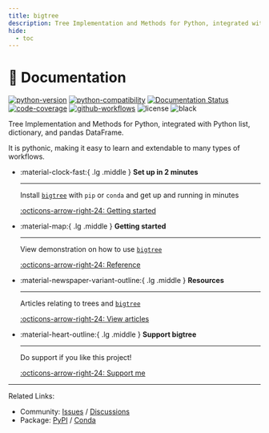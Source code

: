 ```yaml
---
title: bigtree
description: Tree Implementation and Methods for Python, integrated with Python list, dictionary, and pandas DataFrame.
hide:
  - toc
---
```


# 🌳 Documentation

[![python-version](https://badge.fury.io/py/bigtree.svg "python-version")](https://badge.fury.io/py/bigtree)
[![python-compatibility](https://img.shields.io/pypi/pyversions/bigtree.svg "python-compatibility")](https://pypi.python.org/pypi/bigtree)
[![Documentation Status](https://readthedocs.org/projects/bigtree/badge/?version=latest "Documentation Status")](https://bigtree.readthedocs.io/en/latest/?badge=latest)
[![code-coverage](https://codecov.io/github/kayjan/bigtree/branch/master/graph/badge.svg?token=O5gyTsGIiw "code-coverage")](https://codecov.io/gh/kayjan/bigtree)
[![github-workflows](https://github.com/kayjan/bigtree/actions/workflows/pytest.yml/badge.svg "github-workflows")](https://github.com/kayjan/bigtree/actions/workflows/pytest.yml)
![license](https://img.shields.io/static/v1?label=license&message=MIT&color=blue "license")
![black](https://img.shields.io/static/v1?label=style&message=black&color=black "black")

Tree Implementation and Methods for Python, integrated with Python list, dictionary, and pandas DataFrame.

It is pythonic, making it easy to learn and extendable to many types of workflows.

<div class="grid cards" markdown>

- :material-clock-fast:{ .lg .middle } __Set up in 2 minutes__

    ---
    Install [`bigtree`](#) with `pip` or `conda` and get up
    and running in minutes

    [:octicons-arrow-right-24: Getting started](install.md)

- :material-map:{ .lg .middle } __Getting started__

    ---
    View demonstration on how to use [`bigtree`](#)

    [:octicons-arrow-right-24: Reference](demo/index.md)

- :material-newspaper-variant-outline:{ .lg .middle } __Resources__

    ---
    Articles relating to trees and [`bigtree`](#)

    [:octicons-arrow-right-24: View articles](resources/articles.md)

- :material-heart-outline:{ .lg .middle } __Support bigtree__

    ---
    Do support if you like this project!

    [:octicons-arrow-right-24: Support me](https://www.buymeacoffee.com/kayjan)

</div>

-----

Related Links:

- Community: [Issues](https://github.com/kayjan/bigtree/issues) / [Discussions](https://github.com/kayjan/bigtree/discussions)
- Package: [PyPI](https://pypi.org/project/bigtree/) / [Conda](https://anaconda.org/conda-forge/bigtree)
